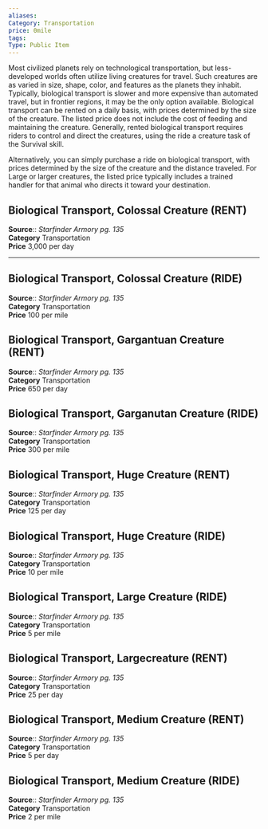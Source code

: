 ```yaml
---
aliases: 
Category: Transportation
price: 0mile
tags: 
Type: Public Item
---
```

Most civilized planets rely on technological transportation, but less-developed worlds often utilize living creatures for travel. Such creatures are as varied in size, shape, color, and features as the planets they inhabit. Typically, biological transport is slower and more expensive than automated travel, but in frontier regions, it may be the only option available. Biological transport can be rented on a daily basis, with prices determined by the size of the creature. The listed price does not include the cost of feeding and maintaining the creature. Generally, rented biological transport requires riders to control and direct the creatures, using the ride a creature task of the Survival skill.

Alternatively, you can simply purchase a ride on biological transport, with prices determined by the size of the creature and the distance traveled. For Large or larger creatures, the listed price typically includes a trained handler for that animal who directs it toward your destination.

## Biological Transport, Colossal Creature (RENT)

**Source**:: _Starfinder Armory pg. 135_  
**Category** Transportation  
**Price** 3,000 per day

---

## Biological Transport, Colossal Creature (RIDE)

**Source**:: _Starfinder Armory pg. 135_  
**Category** Transportation  
**Price** 100 per mile

## Biological Transport, Gargantuan Creature (RENT)

**Source**:: _Starfinder Armory pg. 135_  
**Category** Transportation  
**Price** 650 per day

## Biological Transport, Garganutan Creature (RIDE)

**Source**:: _Starfinder Armory pg. 135_  
**Category** Transportation  
**Price** 300 per mile

## Biological Transport, Huge Creature (RENT)

**Source**:: _Starfinder Armory pg. 135_  
**Category** Transportation  
**Price** 125 per day

## Biological Transport, Huge Creature (RIDE)

**Source**:: _Starfinder Armory pg. 135_  
**Category** Transportation  
**Price** 10 per mile

## Biological Transport, Large Creature (RIDE)

**Source**:: _Starfinder Armory pg. 135_  
**Category** Transportation  
**Price** 5 per mile

## Biological Transport, Largecreature (RENT)

**Source**:: _Starfinder Armory pg. 135_  
**Category** Transportation  
**Price** 25 per day

## Biological Transport, Medium Creature (RENT)

**Source**:: _Starfinder Armory pg. 135_  
**Category** Transportation  
**Price** 5 per day

## Biological Transport, Medium Creature (RIDE)

**Source**:: _Starfinder Armory pg. 135_  
**Category** Transportation  
**Price** 2 per mile
